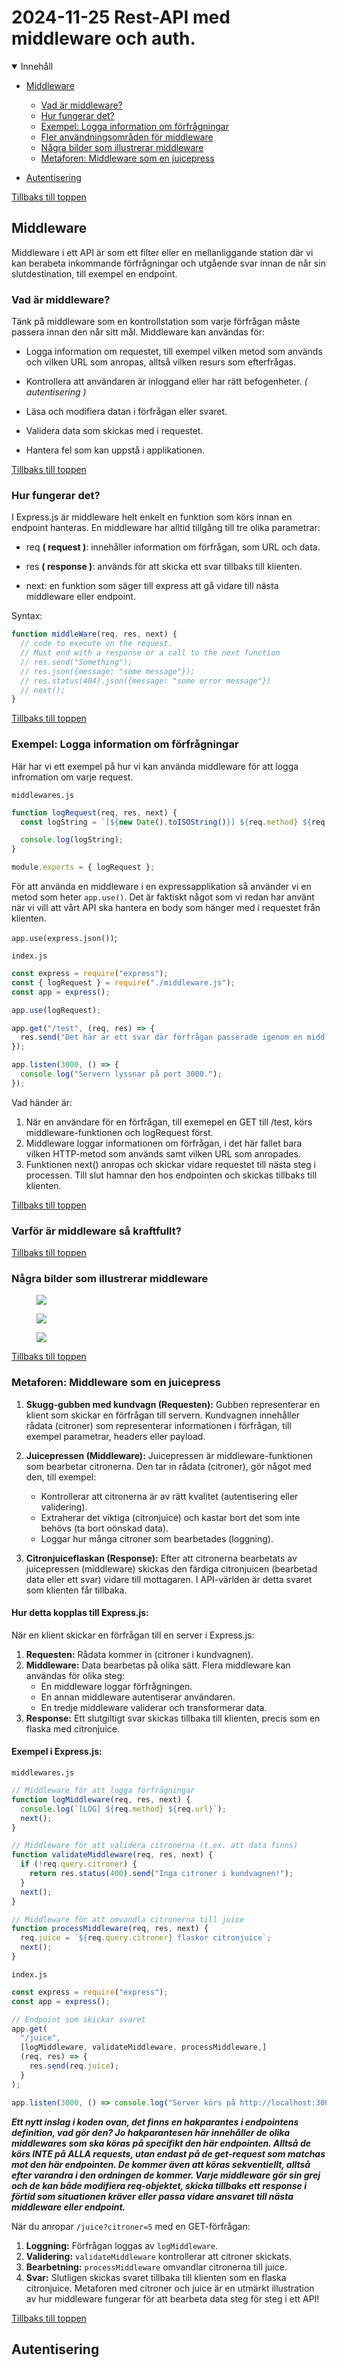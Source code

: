 # 2024-11-25 Rest-API med middleware och auth.

<details open>
<summary>Innehåll</summary>

- [Middleware](#middleware)

  - [Vad är middleware?](#vad-är-middleware)
  - [Hur fungerar det?](#hur-fungerar-det)
  - [Exempel: Logga information om förfrågningar](#exempel-logga-information-om-förfrågningar)
  - [Fler användningsområden för middleware](#fler-användningsområden-för-middleware)
  - [Några bilder som illustrerar middleware](#några-bilder-som-illustrerar-middleware')
  - [Metaforen: Middleware som en juicepress](#metaforen-middleware-som-en-juicepress)

- [Autentisering](#autentisering)
  </details>

[Tillbaks till toppen](#2024-11-25-rest-api-med-middleware-och-auth)

## Middleware

Middleware i ett API är som ett filter eller en mellanliggande station där vi kan berabeta inkommande förfrågningar och utgående svar innan de når sin slutdestination, till exempel en endpoint.

### Vad är middleware?

Tänk på middleware som en kontrollstation som varje förfrågan måste passera innan den når sitt mål. Middleware kan användas för:

- Logga information om requestet, till exempel vilken metod som används och vilken URL som anropas, alltså vilken resurs som efterfrågas.

- Kontrollera att användaren är inloggand eller har rätt befogenheter. _( autentisering )_

- Läsa och modifiera datan i förfrågan eller svaret.

- Validera data som skickas med i requestet.

- Hantera fel som kan uppstå i applikationen.

[Tillbaks till toppen](#2024-11-25-rest-api-med-middleware-och-auth)

### Hur fungerar det?

I Express.js är middleware helt enkelt en funktion som körs innan en endpoint hanteras. En middleware har alltid tillgång till tre olika parametrar:

- req **( request )**: innehåller information om förfrågan, som URL och data.

- res **( response )**: används för att skicka ett svar tillbaks till klienten.

- next: en funktion som säger till express att gå vidare till nästa middleware eller endpoint.

Syntax:

```js
function middleWare(req, res, next) {
  // code to execute on the request.
  // Must end with a response or a call to the next function
  // res.send("Something");
  // res.json({message: "some message"});
  // res.status(404).json({message: "some error message"})
  // next();
}
```

[Tillbaks till toppen](#2024-11-25-rest-api-med-middleware-och-auth)

### Exempel: Logga information om förfrågningar

Här har vi ett exempel på hur vi kan använda middleware för att logga infromation om varje request.

`middlewares.js`

```js
function logRequest(req, res, next) {
  const logString = `[${new Date().toISOString()}] ${req.method} ${req.URL}`;

  console.log(logString);
}

module.exports = { logRequest };
```

För att använda en middleware i en expressapplikation så använder vi en metod som heter `app.use()`. Det är faktiskt något som vi redan har använt när vi vill att vårt API ska hantera en body som hänger med i requestet från klienten.

`app.use(express.json())`;

`index.js`

```js
const express = require("express");
const { logRequest } = require("./middleware.js");
const app = express();

app.use(logRequest);

app.get("/test", (req, res) => {
  res.send("Det här är ett svar där förfrågan passerade igenom en middleware.");
});

app.listen(3000, () => {
  console.log("Servern lyssnar på port 3000.");
});
```

Vad händer är:

1. När en användare för en förfrågan, till exemepel en GET till /test, körs middleware-funktionen och logRequest först.
2. Middleware loggar informationen om förfrågan, i det här fallet bara vilken HTTP-metod som används samt vilken URL som anropades.
3. Funktionen next() anropas och skickar vidare requestet till nästa steg i processen. Till slut hamnar den hos endpointen och skickas tillbaks till klienten.

[Tillbaks till toppen](#2024-11-25-rest-api-med-middleware-och-auth)

### Varför är middleware så kraftfullt?

[Tillbaks till toppen](#2024-11-25-rest-api-med-middleware-och-auth)

### Några bilder som illustrerar middleware

<figure>
<image src="assets/middleware1.png">
</figure>
<figure>
<image src="assets/middleware2.webp">
</figure>
<figure>
<image src="assets/middleware3.avif">
</figure>

[Tillbaks till toppen](#2024-11-25-rest-api-med-middleware-och-auth)

### Metaforen: Middleware som en juicepress

1. **Skugg-gubben med kundvagn (Requesten):**
   Gubben representerar en klient som skickar en förfrågan till servern. Kundvagnen innehåller rådata (citroner) som representerar informationen i förfrågan, till exempel parametrar, headers eller payload.

2. **Juicepressen (Middleware):**
   Juicepressen är middleware-funktionen som bearbetar citronerna. Den tar in rådata (citroner), gör något med den, till exempel:

   - Kontrollerar att citronerna är av rätt kvalitet (autentisering eller validering).
   - Extraherar det viktiga (citronjuice) och kastar bort det som inte behövs (ta bort oönskad data).
   - Loggar hur många citroner som bearbetades (loggning).

3. **Citronjuiceflaskan (Response):**
   Efter att citronerna bearbetats av juicepressen (middleware) skickas den färdiga citronjuicen (bearbetad data eller ett svar) vidare till mottagaren. I API-världen är detta svaret som klienten får tillbaka.

#### **Hur detta kopplas till Express.js:**

När en klient skickar en förfrågan till en server i Express.js:

1. **Requesten:** Rådata kommer in (citroner i kundvagnen).
2. **Middleware:** Data bearbetas på olika sätt. Flera middleware kan användas för olika steg:
   - En middleware loggar förfrågningen.
   - En annan middleware autentiserar användaren.
   - En tredje middleware validerar och transformerar data.
3. **Response:** Ett slutgiltigt svar skickas tillbaka till klienten, precis som en flaska med citronjuice.

#### **Exempel i Express.js:**

`middlewares.js`

```js
// Middleware för att logga förfrågningar
function logMiddleware(req, res, next) {
  console.log(`[LOG] ${req.method} ${req.url}`);
  next();
}

// Middleware för att validera citronerna (t.ex. att data finns)
function validateMiddleware(req, res, next) {
  if (!req.query.citroner) {
    return res.status(400).send("Inga citroner i kundvagnen!");
  }
  next();
}

// Middleware för att omvandla citronerna till juice
function processMiddleware(req, res, next) {
  req.juice = `${req.query.citroner} flaskor citronjuice`;
  next();
}
```

`index.js`

```javascript
const express = require("express");
const app = express();

// Endpoint som skickar svaret
app.get(
  "/juice",
  [logMiddleware, validateMiddleware, processMiddleware,]
  (req, res) => {
    res.send(req.juice);
  }
);

app.listen(3000, () => console.log("Server körs på http://localhost:3000"));
```

**_Ett nytt inslag i koden ovan, det finns en hakparantes i endpointens definition, vad gör den? Jo hakparantesen här innehåller de olika middlewares som ska köras på specifikt den här endpointen. Alltså de körs INTE på ALLA requests, utan endast på de get-request som matchas mot den här endpointen. De kommer även att köras sekventiellt, alltså efter varandra i den ordningen de kommer. Varje middleware gör sin grej och de kan både modifiera req-objektet, skicka tillbaks ett response i förtid som situationen kräver eller passa vidare ansvaret till nästa middleware eller endpoint._**

När du anropar `/juice?citroner=5` med en GET-förfrågan:

1. **Loggning:** Förfrågan loggas av `logMiddleware`.
2. **Validering:** `validateMiddleware` kontrollerar att citroner skickats.
3. **Bearbetning:** `processMiddleware` omvandlar citronerna till juice.
4. **Svar:** Slutligen skickas svaret tillbaka till klienten som en flaska citronjuice.
   Metaforen med citroner och juice är en utmärkt illustration av hur middleware fungerar för att bearbeta data steg för steg i ett API!

[Tillbaks till toppen](#2024-11-25-rest-api-med-middleware-och-auth)

## Autentisering
